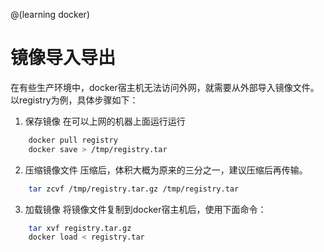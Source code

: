 @(learning docker)

镜像导入导出
===

在有些生产环境中，docker宿主机无法访问外网，就需要从外部导入镜像文件。以registry为例，具体步骤如下：

1.  保存镜像
在可以上网的机器上面运行运行
```bash
	docker pull registry
	docker save > /tmp/registry.tar
```
2.  压缩镜像文件
 压缩后，体积大概为原来的三分之一，建议压缩后再传输。
```bash
	tar zcvf /tmp/registry.tar.gz /tmp/registry.tar 
```
3. 加载镜像
将镜像文件复制到docker宿主机后，使用下面命令：
```bash
	tar xvf registry.tar.gz
	docker load < registry.tar
```

